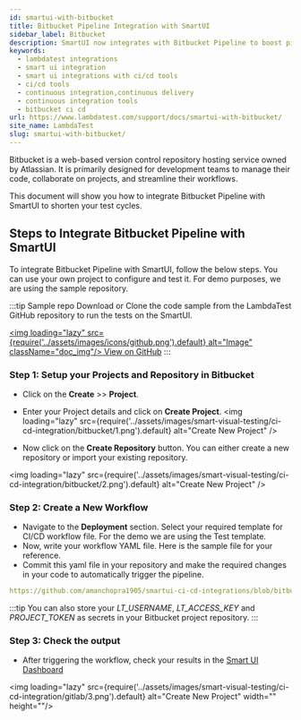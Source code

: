 ```yaml
---
id: smartui-with-bitbucket
title: Bitbucket Pipeline Integration with SmartUI
sidebar_label: Bitbucket
description: SmartUI now integrates with Bitbucket Pipeline to boost pipeline delivery. Perform automated cross browser testing with SmartUI to seamlessly providing 10000+ real browsers running through machines.
keywords:
  - lambdatest integrations
  - smart ui integration
  - smart ui integrations with ci/cd tools
  - ci/cd tools
  - continuous integration,continuous delivery
  - continuous integration tools
  - bitbucket ci cd
url: https://www.lambdatest.com/support/docs/smartui-with-bitbucket/
site_name: LambdaTest
slug: smartui-with-bitbucket/
---
```


<script type="application/ld+json"
      dangerouslySetInnerHTML={{ __html: JSON.stringify({
       "@context": "https://schema.org",
        "@type": "BreadcrumbList",
        "itemListElement": [{
          "@type": "ListItem",
          "position": 1,
          "name": "LambdaTest",
          "item": "https://www.lambdatest.com"
        },{
          "@type": "ListItem",
          "position": 2,
          "name": "Support",
          "item": "https://www.lambdatest.com/support/docs/"
        },{
          "@type": "ListItem",
          "position": 3,
          "name": "Bitbucket Integration",
          "item": "https://www.lambdatest.com/support/docs/smartui-with-bitbucket/"
        }]
      })
    }}
></script>
Bitbucket is a web-based version control repository hosting service owned by Atlassian. It is primarily designed for development teams to manage their code, collaborate on projects, and streamline their workflows.

This document will show you how to integrate Bitbucket Pipeline with SmartUI to shorten your test cycles.

## Steps to Integrate Bitbucket Pipeline with SmartUI
To integrate Bitbucket Pipeline with SmartUI, follow the below steps. You can use your own project to configure and test it. For demo purposes, we are using the sample repository.

:::tip Sample repo
Download or Clone the code sample from the LambdaTest GitHub repository to run the tests on the SmartUI.

<a href="https://github.com/amanchopra1905/smartui-ci-cd-integrations/tree/bitbucket" target="_blank" className="github__anchor"><img loading="lazy" src={require('../assets/images/icons/github.png').default} alt="Image" className="doc_img"/> View on GitHub</a>
:::

### Step 1: Setup your Projects and Repository in Bitbucket
- Click on the **Create** >> **Project**.
- Enter your Project details and click on **Create Project**.
<img loading="lazy" src={require('../assets/images/smart-visual-testing/ci-cd-integration/bitbucket/1.png').default} alt="Create New Project" />

- Now click on the **Create Repository** button. You can either create a new repository or import your existing repository.

<img loading="lazy" src={require('../assets/images/smart-visual-testing/ci-cd-integration/bitbucket/2.png').default} alt="Create New Project" />

### Step 2: Create a New Workflow
- Navigate to the **Deployment** section. Select your required template for CI/CD workflow file. For the demo we are using the Test template.
- Now, write your workflow YAML file. Here is the sample file for your reference.
- Commit this yaml file in your repository and make the required changes in your code to automatically trigger the pipeline.

```yaml reference title="bitbucket-pipelines.yml"
https://github.com/amanchopra1905/smartui-ci-cd-integrations/blob/bitbucket/bitbucket-pipelines.yml
```

:::tip
You can also store your *LT_USERNAME*, *LT_ACCESS_KEY* and *PROJECT_TOKEN* as secrets in your Bitbucket project repository.
:::

### Step 3: Check the output

- After triggering the workflow, check your results in the [Smart UI Dashboard](https://smartui.lambdatest.com/projects)

<img loading="lazy" src={require('../assets/images/smart-visual-testing/ci-cd-integration/gitlab/3.png').default} alt="Create New Project" width="" height=""/>